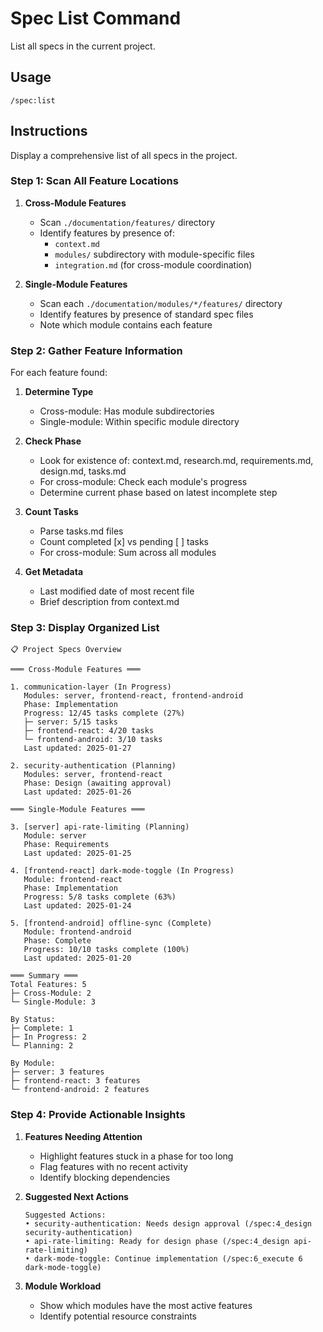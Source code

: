 # Spec List Command

List all specs in the current project.

## Usage
```
/spec:list
```

## Instructions
Display a comprehensive list of all specs in the project.

### Step 1: Scan All Feature Locations

1. **Cross-Module Features**
   - Scan `./documentation/features/` directory
   - Identify features by presence of:
     - `context.md`
     - `modules/` subdirectory with module-specific files
     - `integration.md` (for cross-module coordination)

2. **Single-Module Features**
   - Scan each `./documentation/modules/*/features/` directory
   - Identify features by presence of standard spec files
   - Note which module contains each feature

### Step 2: Gather Feature Information

For each feature found:
1. **Determine Type**
   - Cross-module: Has module subdirectories
   - Single-module: Within specific module directory

2. **Check Phase**
   - Look for existence of: context.md, research.md, requirements.md, design.md, tasks.md
   - For cross-module: Check each module's progress
   - Determine current phase based on latest incomplete step

3. **Count Tasks**
   - Parse tasks.md files
   - Count completed [x] vs pending [ ] tasks
   - For cross-module: Sum across all modules

4. **Get Metadata**
   - Last modified date of most recent file
   - Brief description from context.md

### Step 3: Display Organized List

```
📋 Project Specs Overview

═══ Cross-Module Features ═══

1. communication-layer (In Progress)
   Modules: server, frontend-react, frontend-android
   Phase: Implementation
   Progress: 12/45 tasks complete (27%)
   ├─ server: 5/15 tasks
   ├─ frontend-react: 4/20 tasks
   └─ frontend-android: 3/10 tasks
   Last updated: 2025-01-27

2. security-authentication (Planning)
   Modules: server, frontend-react
   Phase: Design (awaiting approval)
   Last updated: 2025-01-26

═══ Single-Module Features ═══

3. [server] api-rate-limiting (Planning)
   Module: server
   Phase: Requirements
   Last updated: 2025-01-25

4. [frontend-react] dark-mode-toggle (In Progress)
   Module: frontend-react
   Phase: Implementation
   Progress: 5/8 tasks complete (63%)
   Last updated: 2025-01-24

5. [frontend-android] offline-sync (Complete)
   Module: frontend-android
   Phase: Complete
   Progress: 10/10 tasks complete (100%)
   Last updated: 2025-01-20

═══ Summary ═══
Total Features: 5
├─ Cross-Module: 2
└─ Single-Module: 3

By Status:
├─ Complete: 1
├─ In Progress: 2
└─ Planning: 2

By Module:
├─ server: 3 features
├─ frontend-react: 3 features
└─ frontend-android: 2 features
```

### Step 4: Provide Actionable Insights

1. **Features Needing Attention**
   - Highlight features stuck in a phase for too long
   - Flag features with no recent activity
   - Identify blocking dependencies

2. **Suggested Next Actions**
   ```
   Suggested Actions:
   • security-authentication: Needs design approval (/spec:4_design security-authentication)
   • api-rate-limiting: Ready for design phase (/spec:4_design api-rate-limiting)
   • dark-mode-toggle: Continue implementation (/spec:6_execute 6 dark-mode-toggle)
   ```

3. **Module Workload**
   - Show which modules have the most active features
   - Identify potential resource constraints
